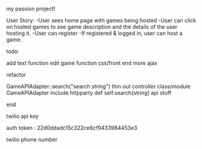 my passion project!

User Story:
-User sees home page with games being hosted
-User can click on hosted games to see game description and the details of the user hosting it.
-User can register
-If registered & logged in, user can host a game.



todo:

add text function
edit game function
css/front end
more ajax



refactor

GameAPIAdapter::search("search string")
thin out controller
class/module GameAPIAdapter
  include httpparty
  def self.search(string)
  api stuff

end


twilio api key

auth token :
22d0ddadc15c322ce6cf9433984453e3

twilio phone number
